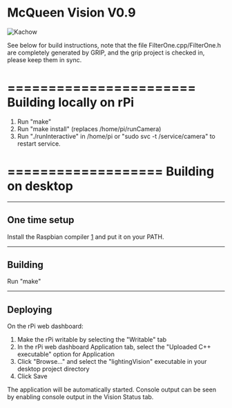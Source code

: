 # McQueen Vision V0.9

![Kachow](https://repository-images.githubusercontent.com/223694691/2a138780-0ed4-11ea-979c-27afe32caebe)

See below for build instructions, note that the file FilterOne.cpp/FilterOne.h are
completely generated by GRIP, and the grip project is checked in, please keep them
in sync.


=======================
Building locally on rPi
=======================

1) Run "make"
2) Run "make install" (replaces /home/pi/runCamera)
3) Run "./runInteractive" in /home/pi or "sudo svc -t /service/camera" to
   restart service.


===================
Building on desktop
===================

--------------
One time setup
--------------

Install the Raspbian compiler [1] and put it on your PATH.

[1]: https://github.com/wpilibsuite/raspbian-toolchain/releases

--------
Building
--------

Run "make"

---------
Deploying
---------

On the rPi web dashboard:

1) Make the rPi writable by selecting the "Writable" tab
2) In the rPi web dashboard Application tab, select the
   "Uploaded C++ executable" option for Application
3) Click "Browse..." and select the "lightingVision" executable in
   your desktop project directory
4) Click Save

The application will be automatically started.  Console output can be seen by
enabling console output in the Vision Status tab.
